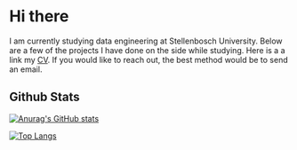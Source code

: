 # Hi there

I am currently studying data engineering at Stellenbosch University. Below are a few of the projects I have done on the side while studying. Here is a a link my [CV](https://coen-potgieter.github.io/CV/). If you would like to reach out, the best method would be to send an email.

## Github Stats
[![Anurag's GitHub stats](https://github-readme-stats.vercel.app/api?username=coen-potgieter&show_icons=true&theme=noctis_minimus)](https://github.com/anuraghazra/github-readme-stats)

[![Top Langs](https://github-readme-stats.vercel.app/api/top-langs/?username=coen-potgieter&theme=noctis_minimus)](https://github.com/anuraghazra/github-readme-stats)
